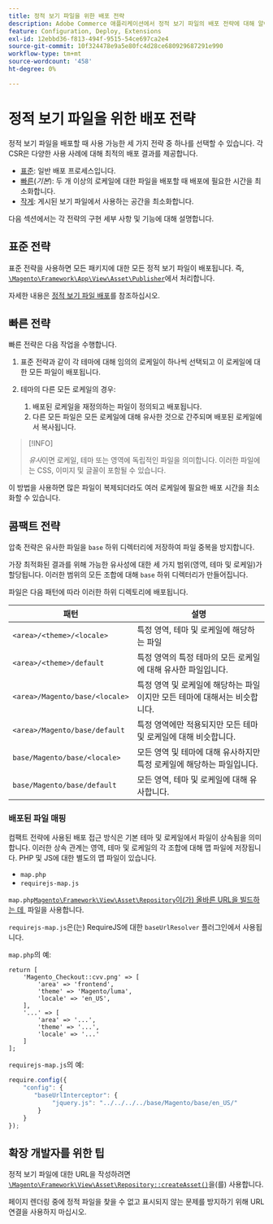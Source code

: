 ```yaml
---
title: 정적 보기 파일을 위한 배포 전략
description: Adobe Commerce 애플리케이션에서 정적 보기 파일의 배포 전략에 대해 알아봅니다. 다양한 사용 사례에 적합한 최적의 배포 방법을 살펴보십시오.
feature: Configuration, Deploy, Extensions
exl-id: 12ebbd36-f813-494f-9515-54ce697ca2e4
source-git-commit: 10f324478e9a5e80fc4d28ce680929687291e990
workflow-type: tm+mt
source-wordcount: '458'
ht-degree: 0%

---
```


# 정적 보기 파일을 위한 배포 전략

정적 보기 파일을 배포할 때 사용 가능한 세 가지 전략 중 하나를 선택할 수 있습니다. 각 CSR은 다양한 사용 사례에 대해 최적의 배포 결과를 제공합니다.

- [표준](#standard-strategy): 일반 배포 프로세스입니다.
- [빠른](#quick-strategy)(_기본_): 두 개 이상의 로케일에 대한 파일을 배포할 때 배포에 필요한 시간을 최소화합니다.
- [작게](#compact-strategy): 게시된 보기 파일에서 사용하는 공간을 최소화합니다.

다음 섹션에서는 각 전략의 구현 세부 사항 및 기능에 대해 설명합니다.

## 표준 전략

표준 전략을 사용하면 모든 패키지에 대한 모든 정적 보기 파일이 배포됩니다. 즉, [`\Magento\Framework\App\View\Asset\Publisher`](https://github.com/magento/magento2/blob/2.4/lib/internal/Magento/Framework/App/View/Asset/Publisher.php)에서 처리합니다.

자세한 내용은 [정적 보기 파일 배포](../cli/static-view-file-deployment.md)를 참조하십시오.

## 빠른 전략

빠른 전략은 다음 작업을 수행합니다.

1. 표준 전략과 같이 각 테마에 대해 임의의 로케일이 하나씩 선택되고 이 로케일에 대한 모든 파일이 배포됩니다.
1. 테마의 다른 모든 로케일의 경우:

   1. 배포된 로케일을 재정의하는 파일이 정의되고 배포됩니다.
   1. 다른 모든 파일은 모든 로케일에 대해 유사한 것으로 간주되며 배포된 로케일에서 복사됩니다.

>[!INFO]
>
>_유사_&#x200B;이면 로케일, 테마 또는 영역에 독립적인 파일을 의미합니다. 이러한 파일에는 CSS, 이미지 및 글꼴이 포함될 수 있습니다.

이 방법을 사용하면 많은 파일이 복제되더라도 여러 로케일에 필요한 배포 시간을 최소화할 수 있습니다.

## 콤팩트 전략

압축 전략은 유사한 파일을 `base` 하위 디렉터리에 저장하여 파일 중복을 방지합니다.

가장 최적화된 결과를 위해 가능한 유사성에 대한 세 가지 범위(영역, 테마 및 로케일)가 할당됩니다. 이러한 범위의 모든 조합에 대해 `base` 하위 디렉터리가 만들어집니다.

파일은 다음 패턴에 따라 이러한 하위 디렉토리에 배포됩니다.

| 패턴 | 설명 |
| ------- | ----------- |
| `<area>/<theme>/<locale>` | 특정 영역, 테마 및 로케일에 해당하는 파일 |
| `<area>/<theme>/default` | 특정 영역의 특정 테마의 모든 로케일에 대해 유사한 파일입니다. |
| `<area>/Magento/base/<locale>` | 특정 영역 및 로케일에 해당하는 파일이지만 모든 테마에 대해서는 비슷합니다. |
| `<area>/Magento/base/default` | 특정 영역에만 적용되지만 모든 테마 및 로케일에 대해 비슷합니다. |
| `base/Magento/base/<locale>` | 모든 영역 및 테마에 대해 유사하지만 특정 로케일에 해당하는 파일입니다. |
| `base/Magento/base/default` | 모든 영역, 테마 및 로케일에 대해 유사합니다. |

### 배포된 파일 매핑

컴팩트 전략에 사용된 배포 접근 방식은 기본 테마 및 로케일에서 파일이 상속됨을 의미합니다. 이러한 상속 관계는 영역, 테마 및 로케일의 각 조합에 대해 맵 파일에 저장됩니다. PHP 및 JS에 대한 별도의 맵 파일이 있습니다.

- `map.php`
- `requirejs-map.js`

`map.php`[`Magento\Framework\View\Asset\Repository`이(가) 올바른 URL을 빌드하는 데 &#x200B;](https://github.com/magento/magento2/blob/2.4/lib/internal/Magento/Framework/View/Asset/Repository.php) 파일을 사용합니다.

`requirejs-map.js`은(는) RequireJS에 대한 `baseUrlResolver` 플러그인에서 사용됩니다.

`map.php`의 예:

```php?start_inline=1
return [
    'Magento_Checkout::cvv.png' => [
        'area' => 'frontend',
        'theme' => 'Magento/luma',
        'locale' => 'en_US',
    ],
    '...' => [
        'area' => '...',
        'theme' => '...',
        'locale' => '...'
    ]
];
```

`requirejs-map.js`의 예:

```js
require.config({
    "config": {
       "baseUrlInterceptor": {
            "jquery.js": "../../../../base/Magento/base/en_US/"
        }
    }
});
```

## 확장 개발자를 위한 팁

정적 보기 파일에 대한 URL을 작성하려면 [`\Magento\Framework\View\Asset\Repository::createAsset()`](https://github.com/magento/magento2/blob/2.4/lib/internal/Magento/Framework/View/Asset/Repository.php#L211-L244)을(를) 사용합니다.

페이지 렌더링 중에 정적 파일을 찾을 수 없고 표시되지 않는 문제를 방지하기 위해 URL 연결을 사용하지 마십시오.
